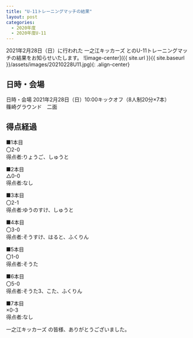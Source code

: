```yaml
---
title: "U-11トレーニングマッチの結果"
layout: post
categories:
  - 2020年度
  - 2020年度U-11
---
```


2021年2月28日（日）に行われた 一之江キッカーズ とのU-11トレーニングマッチの結果をお知らせいたします。
![image-center]({{ site.url }}{{ site.baseurl }}/assets/images/20210228U11.jpg){: .align-center}

## 日時・会場

日時・会場
2021年2月28日（日）10:00キックオフ（8人制20分×7本）<br>
篠崎グラウンド　二面

## 得点経過

■1本目<br>
〇2-0<br>
得点者:りょうご、しゅうと

■2本目<br>
△0-0<br>
得点者:なし

■3本目<br>
〇2-1<br>
得点者:ゆうのすけ、しゅうと

■4本目<br>
〇3-0<br>
得点者:そうすけ、はると、ふくりん

■5本目<br>
〇1-0<br>
得点者:そうた

■6本目<br>
〇5-0<br>
得点者:そうた3、こた、ふくりん

■7本目<br>
×0-3<br>
得点者:なし


一之江キッカーズ の皆様、ありがとうございました。
